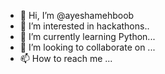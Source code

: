 - 👋 Hi, I’m @ayeshamehboob
- 👀 I’m interested in hackathons..
- 🌱 I’m currently learning Python...
- 💞️ I’m looking to collaborate on ...
- 📫 How to reach me ...

<!---
ayeshamehboob/ayeshamehboob is a ✨ special ✨ repository because its `README.md` (this file) appears on your GitHub profile.
You can click the Preview link to take a look at your changes.
--->
